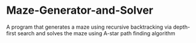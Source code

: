 # Maze-Generator-and-Solver
A program that generates a maze using recursive backtracking via depth-first search and solves the maze using A-star path finding algorithm
